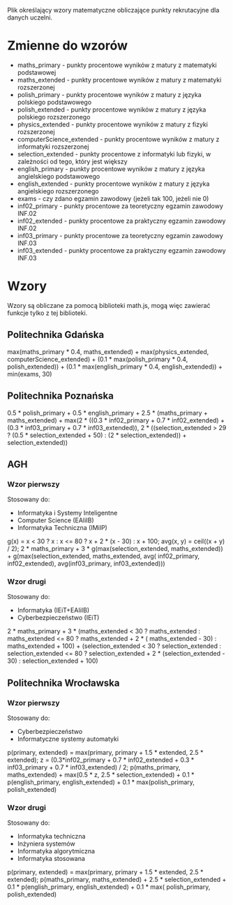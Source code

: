 Plik określający wzory matematyczne obliczające punkty rekrutacyjne dla danych uczelni.

# Zmienne do wzorów

- maths_primary - punkty procentowe wyników z matury z matematyki podstawowej
- maths_extended - punkty procentowe wyników z matury z matematyki rozszerzonej
- polish_primary - punkty procentowe wyników z matury z języka polskiego podstawowego
- polish_extended - punkty procentowe wyników z matury z języka polskiego rozszerzonego
- physics_extended - punkty procentowe wyników z matury z fizyki rozszerzonej
- computerScience_extended - punkty procentowe wyników z matury z informatyki rozszerzonej
- selection_extended - punkty procentowe z informatyki lub fizyki, w zależności od tego, który jest większy
- english_primary - punkty procentowe wyników z matury z języka angielskiego podstawowego
- english_extended - punkty procentowe wyników z matury z języka angielskiego rozszerzonego
- exams - czy zdano egzamin zawodowy (jeżeli tak 100, jeżeli nie 0)
- inf02_primary - punkty procentowe za teoretyczny egzamin zawodowy INF.02
- inf02_extended - punkty procentowe za praktyczny egzamin zawodowy INF.02
- inf03_primary - punkty procentowe za teoretyczny egzamin zawodowy INF.03
- inf03_extended - punkty procentowe za praktyczny egzamin zawodowy INF.03

# Wzory

Wzory są obliczane za pomocą biblioteki math.js, mogą więc zawierać funkcje tylko z tej biblioteki.

## Politechnika Gdańska

max(maths_primary * 0.4, maths_extended) + max(physics_extended, computerScience_extended) + (0.1 * max(polish_primary *
0.4, polish_extended)) + (0.1 * max(english_primary * 0.4, english_extended))  + min(exams, 30)

## Politechnika Poznańska

0.5 * polish_primary + 0.5 * english_primary + 2.5 * (maths_primary + maths_extended) + max(2 * ((0.3 * inf02_primary +
0.7 * inf02_extended) + (0.3 * inf03_primary + 0.7 * inf03_extended)), 2 * ((selection_extended > 29 ? (0.5 *
selection_extended + 50) :  (2 * selection_extended)) + selection_extended))

## AGH

### Wzor pierwszy

Stosowany do:

- Informatyka i Systemy Inteligentne
- Computer Science (EAIiIB)
- Informatyka Techniczna (IMiIP)

g(x) = x < 30 ? x : x <= 80 ? x + 2 * (x - 30) : x + 100;
avg(x, y) = ceil((x + y) / 2);
2 * maths_primary + 3 * g(max(selection_extended, maths_extended)) + g(max(selection_extended, maths_extended, avg(
inf02_primary, inf02_extended), avg(inf03_primary, inf03_extended)))

### Wzor drugi

Stosowany do:

- Informatyka (IEiT+EAIiIB)
- Cyberbezpieczeństwo (IEiT)

2 * maths_primary + 3 * (maths_extended < 30 ? maths_extended : maths_extended <= 80 ? maths_extended + 2 * (
maths_extended - 30) : maths_extended + 100) + (selection_extended < 30 ? selection_extended : selection_extended <=
80 ? selection_extended + 2 * (selection_extended - 30) : selection_extended + 100)

## Politechnika Wrocławska

### Wzor pierwszy

Stosowany do:

- Cyberbezpieczeństwo
- Informatyczne systemy automatyki

p(primary, extended) = max(primary, primary + 1.5 * extended, 2.5 * extended);
z = (0.3*inf02_primary + 0.7 * inf02_extended + 0.3 * inf03_primary + 0.7 * inf03_extended) / 2;
p(maths_primary, maths_extended) + max(0.5 * z, 2.5 * selection_extended) + 0.1 * p(english_primary, english_extended) +
0.1 * max(polish_primary, polish_extended)

### Wzor drugi

Stosowany do:

- Informatyka techniczna
- Inżyniera systemów
- Informatyka algorytmiczna
- Informatyka stosowana

p(primary, extended) = max(primary, primary + 1.5 * extended, 2.5 * extended);
p(maths_primary, maths_extended) + 2.5 * selection_extended + 0.1 * p(english_primary, english_extended) + 0.1 * max(
polish_primary, polish_extended) 